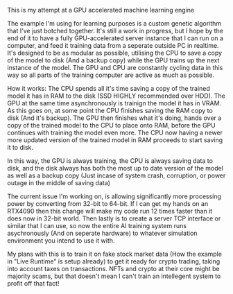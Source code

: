 This is my attempt at a GPU accelerated machine learning engine

The example I'm using for learning purposes is a custom genetic algorithm that I've just botched together. It's still a work in progress, but I hope by the end of it to have a fully GPU-accelerated server instance that I can run on a computer, and feed it training data from a seperate outside PC in realtime. It's designed to be as modular as possible, utilising the CPU to save a copy of the model to disk (And a backup copy) while the GPU trains up the next instance of the model. The GPU and CPU are constantly cycling data in this way so all parts of the training computer are active as much as possible.

How it works: The CPU spends all it's time saving a copy of the trained model it has in RAM to the disk (SSD HIGHLY recommended over HDD). The GPU at the same time asynchronously is trainign the model it has in VRAM. As this goes on, at some point the CPU finishes saving the RAM copy to disk (And it's backup). The GPU then finishes what it's doing, hands over a copy of the trained model to the CPU to place onto RAM, before the GPU continues with training the model even more. The CPU now having a newer more updated version of the trained model in RAM proceeds to start saving it to disk.

In this way, the GPU is always training, the CPU is always saving data to disk, and the disk always has both the most up to date version of the model as well as a backup copy (Just incase of system crash, corruption, or power outage in the middle of saving data)

The current issue I'm working on, is allowing significantly more processing power by converting from 32-bit to 64-bit. If I can get my hands on an RTX4090 then this change will make my code run 12 times faster than it does now in 32-bit world. Then lastly is to create a server TCP interface or similar that I can use, so now the entire AI training system runs asychronously (And on seperate hardware) to whatever simulation environment you intend to use it with.

My plans with this is to train it on fake stock market data (How the example in "Live Runtime" is setup already) to get it ready for crypto trading, taking into account taxes on transactions. NFTs and crypto at their core might be majority scams, but that doesn't mean I can't train an intellegent system to profit off that fact!
